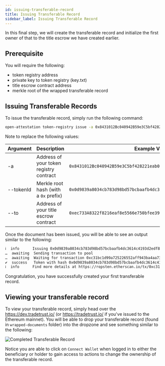 ```yaml
---
id: issuing-transferable-record
title: Issuing Transferable Record
sidebar_label: Issuing Transferable Record
---
```


In this final step, we will create the transferable record and initialize the first owner of that to the title escrow we have created earlier.

## Prerequisite

You will require the following:

- token registry address
- private key to token registry (key.txt)
- title escrow contract address
- merkle root of the wrapped transferable record

## Issuing Transferable Records

To issue the transferable record, simply run the following command:

```sh
open-attestation token-registry issue -a 0x8431012Bc040942B59e3C5bf428221eab0b2f723 --tokenId 0x0d9839a8034cb783d98bd57bcbaafb4dc3614c4193d2edf8a655c1ec6635b7ea --to 0xec733A8322f8216eaf8e5566e750bfee3974B7f3 -n ropsten -f key.txt
```

Note to replace the following values:

|Argument |Description                            |Example Value                                                       |
|---------|---------------------------------------|--------------------------------------------------------------------|
|-a       |Address of your token registry contract|`0x8431012Bc040942B59e3C5bf428221eab0b2f723`                        |
|--tokenId|Merkle root hash (with a `0x` prefix)  |`0x0d9839a8034cb783d98bd57bcbaafb4dc3614c4193d2edf8a655c1ec6635b7ea`|
|--to     |Address of your title escrow contract  |`0xec733A8322f8216eaf8e5566e750bfee3974B7f3`                        |

Once the document has been issued, you will be able to see an output similar to the following:

```txt
ℹ  info      Issuing 0x0d9839a8034cb783d98bd57bcbaafb4dc3614c4193d2edf8a655c1ec6635b7ea to the initial recipient 0xec733A8322f8216eaf8e5566e750bfee3974B7f3 in the registry 0x8431012Bc040942B59e3C5bf428221eab0b2f723
…  awaiting  Sending transaction to pool
…  awaiting  Waiting for transaction 0xc31bc1d99a725226552aff943ba4aa73ea79f93bd3ef0e7f5e63a5040af52457 to be mined
✔  success   Token with hash 0x0d9839a8034cb783d98bd57bcbaafb4dc3614c4193d2edf8a655c1ec6635b7ea has been issued on 0x8431012Bc040942B59e3C5bf428221eab0b2f723 with the initial recipient being 0xec733A8322f8216eaf8e5566e750bfee3974B7f3
ℹ  info      Find more details at https://ropsten.etherscan.io/tx/0xc31bc1d99a725226552aff943ba4aa73ea79f93bd3ef0e7f5e63a5040af52457
```

Congratulation, you have successfully created your first transferable record.

## Viewing your transferable record

To view your transferable record, simply head over the https://dev.tradetrust.io/ (or https://tradetrust.io/ if you've issued to the Ethereum mainnet). You will be able to drop your transferable record (found in `wrapped-documents` folder) into the dropzone and see something similar to the following:

![Completed Transferable Record](/docs/transferable-record/issuing-transferable-record/completed.png)

Notice you are able to click on `Connect Wallet` when logged in to either the beneficiary or holder to gain access to actions to change the ownership of the transferable record.
